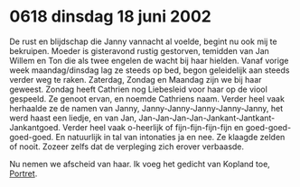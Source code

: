 # 0618 dinsdag 18 juni 2002
De rust en blijdschap die Janny vannacht al voelde, begint nu ook mij te bekruipen. Moeder is gisteravond rustig gestorven, temidden van Jan Willem en Ton die als twee engelen de wacht bij haar hielden. Vanaf vorige week maandag/dinsdag lag ze steeds op bed, begon geleidelijk aan steeds verder weg te raken. Zaterdag, Zondag en Maandag zijn we bij haar geweest. Zondag heeft Cathrien nog Liebesleid voor haar op de viool gespeeld. Ze genoot ervan, en noemde Cathriens naam. Verder heel vaak herhaalde ze de namen van Janny, Janny-Janny-Janny-Janny-Janny, het werd haast een liedje, en van Jan, Jan-Jan-Jan-Jan-Jankant-Jantkant-Jankantgoed. Verder heel vaak o-heerlijk of fijn-fijn-fijn-fijn en goed-goed-goed-goed. En natuurlijk in tal van intonaties ja en nee. Ze klaagde zelden of nooit. Zozeer zelfs dat de verpleging zich erover verbaasde. 

Nu nemen we afscheid van haar. Ik voeg het gedicht van Kopland toe, [Portret](Kopland%20Rutger%20-%20Portret.md).